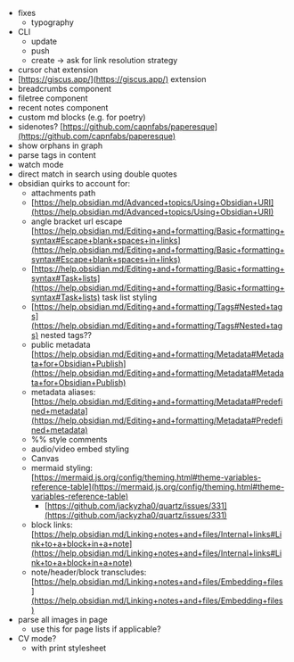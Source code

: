 
- fixes
	- typography
- CLI    
    - update
    - push
    - create → ask for link resolution strategy
- cursor chat extension    
- [https://giscus.app/](https://giscus.app/) extension
- breadcrumbs component
- filetree component
- recent notes component
- custom md blocks (e.g. for poetry)
- sidenotes? [https://github.com/capnfabs/paperesque](https://github.com/capnfabs/paperesque)
- show orphans in graph
- parse tags in content
- watch mode
- direct match in search using double quotes
- obsidian quirks to account for:
    - attachments path
    - [https://help.obsidian.md/Advanced+topics/Using+Obsidian+URI](https://help.obsidian.md/Advanced+topics/Using+Obsidian+URI)
    - angle bracket url escape [https://help.obsidian.md/Editing+and+formatting/Basic+formatting+syntax#Escape+blank+spaces+in+links](https://help.obsidian.md/Editing+and+formatting/Basic+formatting+syntax#Escape+blank+spaces+in+links) 
    - [https://help.obsidian.md/Editing+and+formatting/Basic+formatting+syntax#Task+lists](https://help.obsidian.md/Editing+and+formatting/Basic+formatting+syntax#Task+lists) task list styling
    - [https://help.obsidian.md/Editing+and+formatting/Tags#Nested+tags](https://help.obsidian.md/Editing+and+formatting/Tags#Nested+tags) nested tags??
    - public metadata [https://help.obsidian.md/Editing+and+formatting/Metadata#Metadata+for+Obsidian+Publish](https://help.obsidian.md/Editing+and+formatting/Metadata#Metadata+for+Obsidian+Publish)
    - metadata aliases: [https://help.obsidian.md/Editing+and+formatting/Metadata#Predefined+metadata](https://help.obsidian.md/Editing+and+formatting/Metadata#Predefined+metadata)
    - \%\% style comments
    - audio/video embed styling
    - Canvas
    - mermaid styling: [https://mermaid.js.org/config/theming.html#theme-variables-reference-table](https://mermaid.js.org/config/theming.html#theme-variables-reference-table)
        - [https://github.com/jackyzha0/quartz/issues/331](https://github.com/jackyzha0/quartz/issues/331)
    - block links: [https://help.obsidian.md/Linking+notes+and+files/Internal+links#Link+to+a+block+in+a+note](https://help.obsidian.md/Linking+notes+and+files/Internal+links#Link+to+a+block+in+a+note)
    - note/header/block transcludes: [https://help.obsidian.md/Linking+notes+and+files/Embedding+files](https://help.obsidian.md/Linking+notes+and+files/Embedding+files)
- parse all images in page
	- use this for page lists if applicable?
- CV mode?
	- with print stylesheet